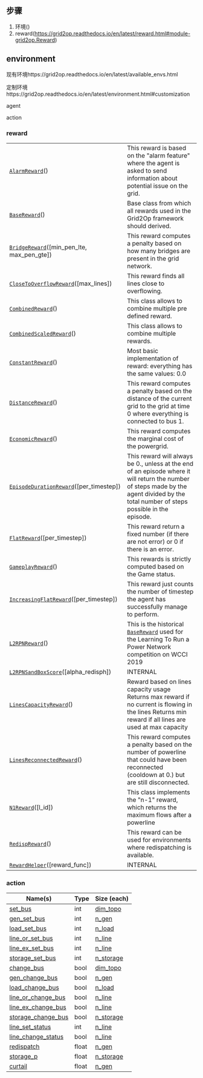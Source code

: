 

## 步骤

1. 环境()
2. reward(https://grid2op.readthedocs.io/en/latest/reward.html#module-grid2op.Reward)



## environment

现有环境https://grid2op.readthedocs.io/en/latest/available_envs.html

定制环境https://grid2op.readthedocs.io/en/latest/environment.html#customization

agent

action

### reward

|                                                              |                                                              |
| ------------------------------------------------------------ | ------------------------------------------------------------ |
| [`AlarmReward`](https://grid2op.readthedocs.io/en/latest/reward.html#grid2op.Reward.AlarmReward)() | This reward is based on the "alarm feature" where the agent is asked to send information about potential issue on the grid. |
| [`BaseReward`](https://grid2op.readthedocs.io/en/latest/reward.html#grid2op.Reward.BaseReward)() | Base class from which all rewards used in the Grid2Op framework should derived. |
| [`BridgeReward`](https://grid2op.readthedocs.io/en/latest/reward.html#grid2op.Reward.BridgeReward)([min_pen_lte, max_pen_gte]) | This reward computes a penalty based on how many bridges are present in the grid network. |
| [`CloseToOverflowReward`](https://grid2op.readthedocs.io/en/latest/reward.html#grid2op.Reward.CloseToOverflowReward)([max_lines]) | This reward finds all lines close to overflowing.            |
| [`CombinedReward`](https://grid2op.readthedocs.io/en/latest/reward.html#grid2op.Reward.CombinedReward)() | This class allows to combine multiple pre defined reward.    |
| [`CombinedScaledReward`](https://grid2op.readthedocs.io/en/latest/reward.html#grid2op.Reward.CombinedScaledReward)() | This class allows to combine multiple rewards.               |
| [`ConstantReward`](https://grid2op.readthedocs.io/en/latest/reward.html#grid2op.Reward.ConstantReward)() | Most basic implementation of reward: everything has the same values: 0.0 |
| [`DistanceReward`](https://grid2op.readthedocs.io/en/latest/reward.html#grid2op.Reward.DistanceReward)() | This reward computes a penalty based on the distance of the current grid to the grid at time 0 where everything is connected to bus 1. |
| [`EconomicReward`](https://grid2op.readthedocs.io/en/latest/reward.html#grid2op.Reward.EconomicReward)() | This reward computes the marginal cost of the powergrid.     |
| [`EpisodeDurationReward`](https://grid2op.readthedocs.io/en/latest/reward.html#grid2op.Reward.EpisodeDurationReward)([per_timestep]) | This reward will always be 0., unless at the end of an episode where it will return the number of steps made by the agent divided by the total number of steps possible in the episode. |
| [`FlatReward`](https://grid2op.readthedocs.io/en/latest/reward.html#grid2op.Reward.FlatReward)([per_timestep]) | This reward return a fixed number (if there are not error) or 0 if there is an error. |
| [`GameplayReward`](https://grid2op.readthedocs.io/en/latest/reward.html#grid2op.Reward.GameplayReward)() | This rewards is strictly computed based on the Game status.  |
| [`IncreasingFlatReward`](https://grid2op.readthedocs.io/en/latest/reward.html#grid2op.Reward.IncreasingFlatReward)([per_timestep]) | This reward just counts the number of timestep the agent has successfully manage to perform. |
| [`L2RPNReward`](https://grid2op.readthedocs.io/en/latest/reward.html#grid2op.Reward.L2RPNReward)() | This is the historical [`BaseReward`](https://grid2op.readthedocs.io/en/latest/reward.html#grid2op.Reward.BaseReward) used for the Learning To Run a Power Network competition on WCCI 2019 |
| [`L2RPNSandBoxScore`](https://grid2op.readthedocs.io/en/latest/reward.html#grid2op.Reward.L2RPNSandBoxScore)([alpha_redisph]) | INTERNAL                                                     |
| [`LinesCapacityReward`](https://grid2op.readthedocs.io/en/latest/reward.html#grid2op.Reward.LinesCapacityReward)() | Reward based on lines capacity usage Returns max reward if no current is flowing in the lines Returns min reward if all lines are used at max capacity |
| [`LinesReconnectedReward`](https://grid2op.readthedocs.io/en/latest/reward.html#grid2op.Reward.LinesReconnectedReward)() | This reward computes a penalty based on the number of powerline that could have been reconnected (cooldown at 0.) but are still disconnected. |
| [`N1Reward`](https://grid2op.readthedocs.io/en/latest/reward.html#grid2op.Reward.N1Reward)([l_id]) | This class implements the "n-1" reward, which returns the maximum flows after a powerline |
| [`RedispReward`](https://grid2op.readthedocs.io/en/latest/reward.html#grid2op.Reward.RedispReward)() | This reward can be used for environments where redispatching is available. |
| [`RewardHelper`](https://grid2op.readthedocs.io/en/latest/reward.html#grid2op.Reward.RewardHelper)([reward_func]) | INTERNAL                                                     |

### action

| Name(s)                                                      | Type  | Size (each)                                                  |
| ------------------------------------------------------------ | ----- | ------------------------------------------------------------ |
| [set_bus](https://grid2op.readthedocs.io/en/latest/action.html#grid2op.Action.BaseAction.set_bus) | int   | [dim_topo](https://grid2op.readthedocs.io/en/latest/space.html#grid2op.Space.GridObjects.dim_topo) |
| [gen_set_bus](https://grid2op.readthedocs.io/en/latest/action.html#grid2op.Action.BaseAction.gen_set_bus) | int   | [n_gen](https://grid2op.readthedocs.io/en/latest/space.html#grid2op.Space.GridObjects.n_gen) |
| [load_set_bus](https://grid2op.readthedocs.io/en/latest/action.html#grid2op.Action.BaseAction.load_set_bus) | int   | [n_load](https://grid2op.readthedocs.io/en/latest/space.html#grid2op.Space.GridObjects.n_load) |
| [line_or_set_bus](https://grid2op.readthedocs.io/en/latest/action.html#grid2op.Action.BaseAction.line_or_set_bus) | int   | [n_line](https://grid2op.readthedocs.io/en/latest/space.html#grid2op.Space.GridObjects.n_line) |
| [line_ex_set_bus](https://grid2op.readthedocs.io/en/latest/action.html#grid2op.Action.BaseAction.line_ex_set_bus) | int   | [n_line](https://grid2op.readthedocs.io/en/latest/space.html#grid2op.Space.GridObjects.n_line) |
| [storage_set_bus](https://grid2op.readthedocs.io/en/latest/action.html#grid2op.Action.BaseAction.storage_set_bus) | int   | [n_storage](https://grid2op.readthedocs.io/en/latest/space.html#grid2op.Space.GridObjects.n_storage) |
| [change_bus](https://grid2op.readthedocs.io/en/latest/action.html#grid2op.Action.BaseAction.change_bus) | bool  | [dim_topo](https://grid2op.readthedocs.io/en/latest/space.html#grid2op.Space.GridObjects.dim_topo) |
| [gen_change_bus](https://grid2op.readthedocs.io/en/latest/action.html#grid2op.Action.BaseAction.gen_change_bus) | bool  | [n_gen](https://grid2op.readthedocs.io/en/latest/space.html#grid2op.Space.GridObjects.n_gen) |
| [load_change_bus](https://grid2op.readthedocs.io/en/latest/action.html#grid2op.Action.BaseAction.load_change_bus) | bool  | [n_load](https://grid2op.readthedocs.io/en/latest/space.html#grid2op.Space.GridObjects.n_load) |
| [line_or_change_bus](https://grid2op.readthedocs.io/en/latest/action.html#grid2op.Action.BaseAction.line_or_change_bus) | bool  | [n_line](https://grid2op.readthedocs.io/en/latest/space.html#grid2op.Space.GridObjects.n_line) |
| [line_ex_change_bus](https://grid2op.readthedocs.io/en/latest/action.html#grid2op.Action.BaseAction.line_ex_change_bus) | bool  | [n_line](https://grid2op.readthedocs.io/en/latest/space.html#grid2op.Space.GridObjects.n_line) |
| [storage_change_bus](https://grid2op.readthedocs.io/en/latest/action.html#grid2op.Action.BaseAction.storage_change_bus) | bool  | [n_storage](https://grid2op.readthedocs.io/en/latest/space.html#grid2op.Space.GridObjects.n_storage) |
| [line_set_status](https://grid2op.readthedocs.io/en/latest/action.html#grid2op.Action.BaseAction._line_set_status) | int   | [n_line](https://grid2op.readthedocs.io/en/latest/space.html#grid2op.Space.GridObjects.n_line) |
| [line_change_status](https://grid2op.readthedocs.io/en/latest/action.html#grid2op.Action.BaseAction._line_change_status) | bool  | [n_line](https://grid2op.readthedocs.io/en/latest/space.html#grid2op.Space.GridObjects.n_line) |
| [redispatch](https://grid2op.readthedocs.io/en/latest/action.html#grid2op.Action.BaseAction.redispatch) | float | [n_gen](https://grid2op.readthedocs.io/en/latest/space.html#grid2op.Space.GridObjects.n_gen) |
| [storage_p](https://grid2op.readthedocs.io/en/latest/action.html#grid2op.Action.BaseAction.storage_p) | float | [n_storage](https://grid2op.readthedocs.io/en/latest/space.html#grid2op.Space.GridObjects.n_storage) |
| [curtail](https://grid2op.readthedocs.io/en/latest/action.html#grid2op.Action.BaseAction.curtail) | float | [n_gen](https://grid2op.readthedocs.io/en/latest/space.html#grid2op.Space.GridObjects.n_gen) |

